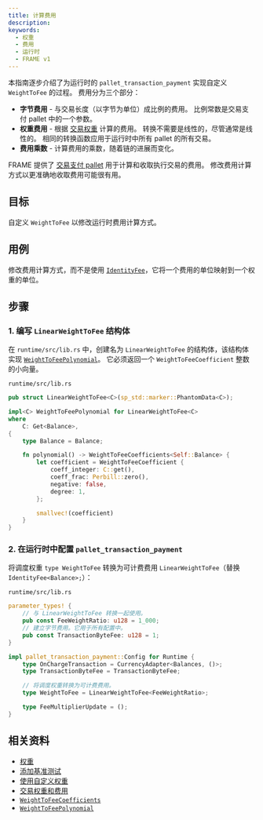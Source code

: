 ```yaml
---
title: 计算费用
description:
keywords:
  - 权重
  - 费用
  - 运行时
  - FRAME v1
---
```


本指南逐步介绍了为运行时的 `pallet_transaction_payment` 实现自定义 `WeightToFee` 的过程。
费用分为三个部分：

- **字节费用** - 与交易长度（以字节为单位）成比例的费用。
  比例常数是交易支付 pallet 中的一个参数。
- **权重费用** - 根据 [交易权重](/build/tx-weights-fees) 计算的费用。
  转换不需要是线性的，尽管通常是线性的。
  相同的转换函数应用于运行时中所有 pallet 的所有交易。
- **费用乘数** - 计算费用的乘数，随着链的进展而变化。

FRAME 提供了 [交易支付 pallet](https://paritytech.github.io/substrate/master/pallet_transaction_payment/index.html) 用于计算和收取执行交易的费用。
修改费用计算方式以更准确地收取费用可能很有用。

## 目标

自定义 `WeightToFee` 以修改运行时费用计算方式。

## 用例

修改费用计算方式，而不是使用 [`IdentityFee`](https://paritytech.github.io/substrate/master/frame_support/weights/struct.IdentityFee.html)，它将一个费用的单位映射到一个权重的单位。

## 步骤

### 1. 编写 `LinearWeightToFee` 结构体

在 `runtime/src/lib.rs` 中，创建名为 `LinearWeightToFee` 的结构体，该结构体实现 [`WeightToFeePolynomial`](https://paritytech.github.io/substrate/master/frame_support/weights/trait.WeightToFeePolynomial.html)。
它必须返回一个 `WeightToFeeCoefficient` 整数的小向量。

`runtime/src/lib.rs`

```rust
pub struct LinearWeightToFee<C>(sp_std::marker::PhantomData<C>);

impl<C> WeightToFeePolynomial for LinearWeightToFee<C>
where
	C: Get<Balance>,
{
	type Balance = Balance;

	fn polynomial() -> WeightToFeeCoefficients<Self::Balance> {
		let coefficient = WeightToFeeCoefficient {
			coeff_integer: C::get(),
			coeff_frac: Perbill::zero(),
			negative: false,
			degree: 1,
		};

		smallvec!(coefficient)
	}
}
```

### 2. 在运行时中配置 `pallet_transaction_payment`

将调度权重 `type WeightToFee` 转换为可计费费用 `LinearWeightToFee`（替换 `IdentityFee<Balance>;`）：

`runtime/src/lib.rs`

```rust
parameter_types! {
    // 与 LinearWeightToFee 转换一起使用。
	pub const FeeWeightRatio: u128 = 1_000;
	// 建立字节费用。它用于所有配置中。
	pub const TransactionByteFee: u128 = 1;
}

impl pallet_transaction_payment::Config for Runtime {
	type OnChargeTransaction = CurrencyAdapter<Balances, ()>;
	type TransactionByteFee = TransactionByteFee;

	// 将调度权重转换为可计费费用。
	type WeightToFee = LinearWeightToFee<FeeWeightRatio>;

	type FeeMultiplierUpdate = ();
}
```

## 相关资料

- [权重](/reference/glossary#weight)
- [添加基准测试](/reference/how-to-guides/weights/add-benchmarks/)
- [使用自定义权重](/reference/how-to-guides/weights/use-custom-weights)
- [交易权重和费用](/build/tx-weights-fees)
- [`WeightToFeeCoefficients`](https://paritytech.github.io/substrate/master/frame_support/weights/type.WeightToFeeCoefficients.html)
- [`WeightToFeePolynomial`](https://paritytech.github.io/substrate/master/frame_support/weights/trait.WeightToFeePolynomial.html)
